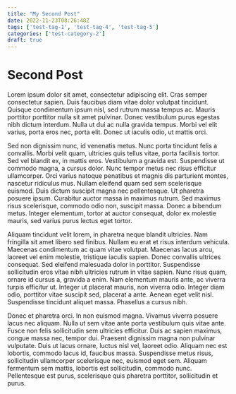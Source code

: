 ```yaml
---
title: "My Second Post"
date: 2022-11-23T08:26:48Z
tags: ['test-tag-1', 'test-tag-4', 'test-tag-5']
categories: ['test-category-2']
draft: true
---
```


# Second Post


Lorem ipsum dolor sit amet, consectetur adipiscing elit. Cras semper consectetur sapien. Duis faucibus diam vitae dolor volutpat tincidunt. Quisque condimentum ipsum nisl, sed rutrum massa tempus ac. Mauris porttitor porttitor nulla sit amet pulvinar. Donec vestibulum purus egestas nibh dictum interdum. Nulla ut dui ac nulla gravida tempus. Morbi vel elit varius, porta eros nec, porta elit. Donec ut iaculis odio, ut mattis orci.

Sed non dignissim nunc, id venenatis metus. Nunc porta tincidunt felis a convallis. Morbi velit quam, ultricies quis tellus vitae, porta facilisis tortor. Sed vel blandit ex, in mattis eros. Vestibulum a gravida est. Suspendisse ut commodo magna, a cursus dolor. Nunc tempor metus nec risus efficitur ullamcorper. Orci varius natoque penatibus et magnis dis parturient montes, nascetur ridiculus mus. Nullam eleifend quam sed sem scelerisque euismod. Duis dictum suscipit magna nec pellentesque. Ut pharetra posuere ipsum. Curabitur auctor massa in maximus rutrum. Sed maximus risus scelerisque, commodo odio non, suscipit massa. Donec a bibendum metus. Integer elementum, tortor at auctor consequat, dolor ex molestie mauris, sed varius purus lectus eget tortor.

Aliquam tincidunt velit lorem, in pharetra neque blandit ultricies. Nam fringilla sit amet libero sed finibus. Nullam eu erat et risus interdum vehicula. Maecenas condimentum ac quam vitae volutpat. Maecenas lacus arcu, laoreet vel enim molestie, tristique iaculis sapien. Donec convallis ultrices consequat. Sed eleifend malesuada dolor in porttitor. Suspendisse sollicitudin eros vitae nibh ultricies rutrum in vitae sapien. Nunc risus quam, ornare id cursus a, gravida a enim. Nam elementum mauris ante, ac viverra turpis efficitur ut. Integer ut placerat mauris, non viverra odio. Integer diam odio, porttitor vitae suscipit sed, placerat a ante. Aenean eget velit nisl. Suspendisse tincidunt aliquet massa. Phasellus a cursus nibh.

Donec et pharetra orci. In non euismod magna. Vivamus viverra posuere lacus nec aliquam. Nulla ut sem vitae ante porta vestibulum quis vitae ante. Fusce non felis sollicitudin sem ultricies efficitur. Duis ac sapien maximus, congue massa nec, tempor dui. Praesent dignissim magna non pulvinar vulputate. Duis ut lacus ornare, luctus nisl vel, laoreet odio. Aliquam nec est lobortis, commodo lacus id, faucibus massa. Suspendisse metus risus, sollicitudin ullamcorper scelerisque nec, euismod eget sem. Aliquam fermentum sem mattis, lobortis est sollicitudin, commodo nunc. Pellentesque est purus, scelerisque quis pharetra porttitor, sollicitudin et purus.